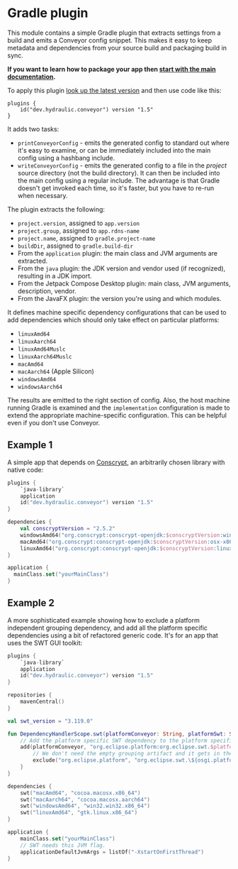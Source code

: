 # Gradle plugin

This module contains a simple Gradle plugin that extracts settings from a build and emits a Conveyor config snippet. This makes it easy
to keep metadata and dependencies from your source build and packaging build in sync.

**If you want to learn how to package your app then [start with the main documentation](https://conveyor.hydraulic.dev/).**  

To apply this plugin [look up the latest version](https://plugins.gradle.org/plugin/dev.hydraulic.conveyor) and then use code like this:

```
plugins {
    id("dev.hydraulic.conveyor") version "1.5"
}
```

It adds two tasks:

* `printConveyorConfig` - emits the generated config to standard out where it's easy to examine, or can be immediately included into the
  main config using a hashbang include.
* `writeConveyorConfig` - emits the generated config to a file in the _project_ source directory (not the build directory). It can then be
  included into the main config using a regular include. The advantage is that Gradle doesn't get invoked each time, so it's faster, but
  you have to re-run when necessary.

The plugin extracts the following:

* `project.version`, assigned to `app.version`
* `project.group`, assigned to `app.rdns-name`
* `project.name`, assigned to `gradle.project-name`
* `buildDir`, assigned to `gradle.build-dir`
* From the `application` plugin: the main class and JVM arguments are extracted.
* From the `java` plugin: the JDK version and vendor used (if recognized), resulting in a JDK import.
* From the Jetpack Compose Desktop plugin: main class, JVM arguments, description, vendor.
* From the JavaFX plugin: the version you're using and which modules.

It defines machine specific dependency configurations that can be used to add dependencies which should only take effect on particular
platforms:

* `linuxAmd64`
* `linuxAarch64`
* `linuxAmd64Muslc`
* `linuxAarch64Muslc`
* `macAmd64`
* `macAarch64` (Apple Silicon)
* `windowsAmd64`
* `windowsAarch64`

The results are emitted to the right section of config. Also, the host machine running Gradle is examined and the `implementation`
configuration is made to extend the appropriate machine-specific configuration. This can be helpful even if you don't use Conveyor.

## Example 1

A simple app that depends on [Conscrypt](https://github.com/google/conscrypt), an arbitrarily chosen library with native code:

```kotlin
plugins {
    `java-library`
    application
    id("dev.hydraulic.conveyor") version "1.5"
}

dependencies {
    val conscryptVersion = "2.5.2"
    windowsAmd64("org.conscrypt:conscrypt-openjdk:$conscryptVersion:windows-x86_64")
    macAmd64("org.conscrypt:conscrypt-openjdk:$conscryptVersion:osx-x86_64")
    linuxAmd64("org.conscrypt:conscrypt-openjdk:$conscryptVersion:linux-x86_64")
}

application {
  mainClass.set("yourMainClass")
}
```

## Example 2

A more sophisticated example showing how to exclude a platform independent grouping dependency, and add all the platform 
specific dependencies using a bit of refactored generic code. It's for an app that uses the SWT GUI toolkit:

```kotlin
plugins {
    `java-library`
    application
    id("dev.hydraulic.conveyor") version "1.5"
}

repositories {
    mavenCentral()
}

val swt_version = "3.119.0"

fun DependencyHandlerScope.swt(platformConveyor: String, platformSwt: String) {
    // Add the platform specific SWT dependency to the platform specific dependency configuration.
    add(platformConveyor, "org.eclipse.platform:org.eclipse.swt.$platformSwt:$swt_version") {
        // We don't need the empty grouping artifact and it gets in the way.
        exclude("org.eclipse.platform", "org.eclipse.swt.\${osgi.platform}")
    }
}

dependencies {
    swt("macAmd64", "cocoa.macosx.x86_64")
    swt("macAarch64", "cocoa.macosx.aarch64")
    swt("windowsAmd64", "win32.win32.x86_64")
    swt("linuxAmd64", "gtk.linux.x86_64")
}

application {
    mainClass.set("yourMainClass")
    // SWT needs this JVM flag.
    applicationDefaultJvmArgs = listOf("-XstartOnFirstThread")
}
```

